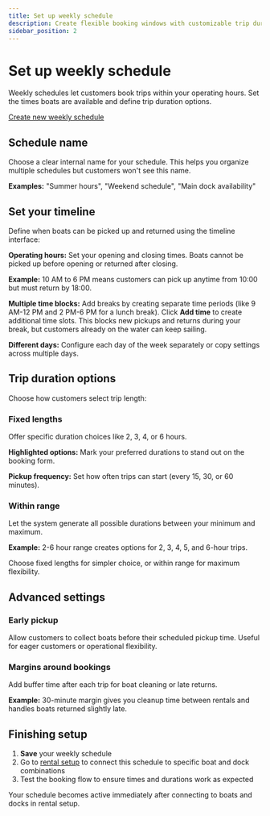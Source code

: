 ```yaml
---
title: Set up weekly schedule
description: Create flexible booking windows with customizable trip durations
sidebar_position: 2
---
```


# Set up weekly schedule

Weekly schedules let customers book trips within your operating hours. Set the times boats are available and define trip duration options.

<div class="button-container">
  <a href="https://dashboard.letsbook.app/schedules/week/add" class="button button--primary" target="_blank" rel="noopener noreferrer">Create new weekly schedule</a>
</div>

## Schedule name

Choose a clear internal name for your schedule. This helps you organize multiple schedules but customers won't see this name.

**Examples:** "Summer hours", "Weekend schedule", "Main dock availability"

## Set your timeline

Define when boats can be picked up and returned using the timeline interface:

**Operating hours:** Set your opening and closing times. Boats cannot be picked up before opening or returned after closing.

**Example:** 10 AM to 6 PM means customers can pick up anytime from 10:00 but must return by 18:00.

**Multiple time blocks:** Add breaks by creating separate time periods (like 9 AM-12 PM and 2 PM-6 PM for a lunch break). Click **Add time** to create additional time slots. This blocks new pickups and returns during your break, but customers already on the water can keep sailing.

**Different days:** Configure each day of the week separately or copy settings across multiple days.

## Trip duration options

Choose how customers select trip length:

### Fixed lengths

Offer specific duration choices like 2, 3, 4, or 6 hours.

**Highlighted options:** Mark your preferred durations to stand out on the booking form.

**Pickup frequency:** Set how often trips can start (every 15, 30, or 60 minutes).

### Within range

Let the system generate all possible durations between your minimum and maximum.

**Example:** 2-6 hour range creates options for 2, 3, 4, 5, and 6-hour trips.

Choose fixed lengths for simpler choice, or within range for maximum flexibility.

## Advanced settings

### Early pickup

Allow customers to collect boats before their scheduled pickup time. Useful for eager customers or operational flexibility.

### Margins around bookings

Add buffer time after each trip for boat cleaning or late returns.

**Example:** 30-minute margin gives you cleanup time between rentals and handles boats returned slightly late.

## Finishing setup

1. **Save** your weekly schedule
2. Go to [rental setup](https://dashboard.letsbook.app/rental-setup) to connect this schedule to specific boat and dock combinations
3. Test the booking flow to ensure times and durations work as expected

Your schedule becomes active immediately after connecting to boats and docks in rental setup.
